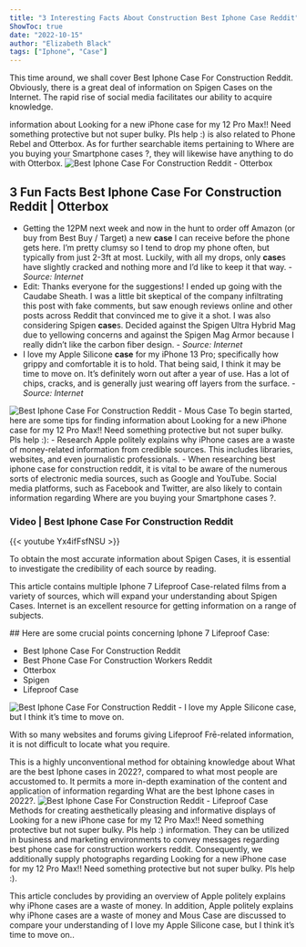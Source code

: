 ```yaml
---
title: "3 Interesting Facts About Construction Best Iphone Case Reddit"
ShowToc: true 
date: "2022-10-15"
author: "Elizabeth Black" 
tags: ["Iphone", "Case"]
---
```


	
This time around, we shall cover Best Iphone Case For Construction Reddit. Obviously, there is a great deal of information on Spigen Cases on the Internet. The rapid rise of social media facilitates our ability to acquire knowledge.

information about Looking for a new iPhone case for my 12 Pro Max!! Need something protective but not super bulky. Pls help :) is also related to Phone Rebel and Otterbox. As for further searchable items pertaining to Where are you buying your Smartphone cases ?, they will likewise have anything to do with Otterbox.
<img loading="lazy" src="https://ae01.alicdn.com/kf/HTB1XEzXewaH3KVjSZFjq6AFWpXaH/Wedding-Valentine-s-Day-DIY-Surprise-Love-Explosion-Box-Gift-Boyfriend-Propose-Props-Photo-Album-Scrapbook.jpg_640x640.jpg" onerror="this.onerror=null;this.src='https://blogger.googleusercontent.com/img/a/AVvXsEhe7F7TRXHtjiKvHb5vS7DmnxvpHiDyoYyYvm1nHB3Qp2_w3BnM6A2eq4v7FYxCC9bfZt3a9vIMtAYEKUiaDQbHMg-ViyGmRIj39MLp0bGFfgfYw1Dc9q_H-T0wiTm3l0Uq42dETrN9eC8aGJ9_IORZsxST1AcLR7np1koOfcc7tnHa4S8Mwz_xD9d0=s16000';" alt="Best Iphone Case For Construction Reddit - Otterbox" >

## 3 Fun Facts Best Iphone Case For Construction Reddit | Otterbox
-   Getting the 12PM next week and now in the hunt to order off Amazon (or buy from Best Buy / Target) a new **case** I can receive before the phone gets here. I’m pretty clumsy so I tend to drop my phone often, but typically from just 2-3ft at most. Luckily, with all my drops, only **case**s have slightly cracked and nothing more and I’d like to keep it that way. - <cite>Source: Internet</cite>
-   Edit: Thanks everyone for the suggestions! I ended up going with the Caudabe Sheath. I was a little bit skeptical of the company infiltrating this post with fake comments, but saw enough reviews online and other posts across Reddit that convinced me to give it a shot. I was also considering Spigen **case**s. Decided against the Spigen Ultra Hybrid Mag due to yellowing concerns and against the Spigen Mag Armor because I really didn’t like the carbon fiber design. - <cite>Source: Internet</cite>
-   I love my Apple Silicone **case** for my iPhone 13 Pro; specifically how grippy and comfortable it is to hold. That being said, I think it may be time to move on. It’s definitely worn out after a year of use. Has a lot of chips, cracks, and is generally just wearing off layers from the surface. - <cite>Source: Internet</cite>


<img loading="lazy" src="https://cdn.vox-cdn.com/thumbor/n1B2c4BBhzhIBJlefdUb2-ar1jo=/0x0:2040x1360/1200x800/filters:focal(868x369:1194x695)/cdn.vox-cdn.com/uploads/chorus_image/image/57868943/jbareham_171101_2099_A_0088.1512510777.jpg" onerror="this.onerror=null;this.src='https://blogger.googleusercontent.com/img/a/AVvXsEhe7F7TRXHtjiKvHb5vS7DmnxvpHiDyoYyYvm1nHB3Qp2_w3BnM6A2eq4v7FYxCC9bfZt3a9vIMtAYEKUiaDQbHMg-ViyGmRIj39MLp0bGFfgfYw1Dc9q_H-T0wiTm3l0Uq42dETrN9eC8aGJ9_IORZsxST1AcLR7np1koOfcc7tnHa4S8Mwz_xD9d0=s16000';" alt="Best Iphone Case For Construction Reddit - Mous Case" >
To begin started, here are some tips for finding information about Looking for a new iPhone case for my 12 Pro Max!! Need something protective but not super bulky. Pls help :):
- Research Apple politely explains why iPhone cases are a waste of money-related information from credible sources. This includes libraries, websites, and even journalistic professionals.
- When researching best iphone case for construction reddit, it is vital to be aware of the numerous sorts of electronic media sources, such as Google and YouTube. Social media platforms, such as Facebook and Twitter, are also likely to contain information regarding Where are you buying your Smartphone cases ?.

### Video | Best Iphone Case For Construction Reddit
{{< youtube Yx4ifFsfNSU >}} 

To obtain the most accurate information about Spigen Cases, it is essential to investigate the credibility of each source by reading.

This article contains multiple Iphone 7 Lifeproof Case-related films from a variety of sources, which will expand your understanding about Spigen Cases. Internet is an excellent resource for getting information on a range of subjects.
<script async="async" data-cfasync="false" src="//normallydemandedalter.com/fe63df3c5408708b15d8dc3d9b206b31/invoke.js"></script>
<div id="container-fe63df3c5408708b15d8dc3d9b206b31"></div>
## Here are some crucial points concerning Iphone 7 Lifeproof Case:

- Best Iphone Case For Construction Reddit
- Best Phone Case For Construction Workers Reddit
- Otterbox
- Spigen
- Lifeproof Case

 <img loading="lazy" src="http://getwallpapers.com/wallpaper/full/7/b/d/891731-wallpaper-of-study-3840x2160-for-retina.jpg" onerror="this.onerror=null;this.src='https://blogger.googleusercontent.com/img/a/AVvXsEhe7F7TRXHtjiKvHb5vS7DmnxvpHiDyoYyYvm1nHB3Qp2_w3BnM6A2eq4v7FYxCC9bfZt3a9vIMtAYEKUiaDQbHMg-ViyGmRIj39MLp0bGFfgfYw1Dc9q_H-T0wiTm3l0Uq42dETrN9eC8aGJ9_IORZsxST1AcLR7np1koOfcc7tnHa4S8Mwz_xD9d0=s16000';" alt="Best Iphone Case For Construction Reddit - I love my Apple Silicone case, but I think it’s time to move on." >

With so many websites and forums giving Lifeproof Frē-related information, it is not difficult to locate what you require.

This is a highly unconventional method for obtaining knowledge about What are the best Iphone cases in 2022?, compared to what most people are accustomed to. It permits a more in-depth examination of the content and application of information regarding What are the best Iphone cases in 2022?.
<img loading="lazy" src="https://ae01.alicdn.com/kf/HTB1N08SOFXXXXckaXXXq6xXFXXXg/220227362/HTB1N08SOFXXXXckaXXXq6xXFXXXg.jpg?width=750&height=500&size=387108&hash=388358" onerror="this.onerror=null;this.src='https://blogger.googleusercontent.com/img/a/AVvXsEhe7F7TRXHtjiKvHb5vS7DmnxvpHiDyoYyYvm1nHB3Qp2_w3BnM6A2eq4v7FYxCC9bfZt3a9vIMtAYEKUiaDQbHMg-ViyGmRIj39MLp0bGFfgfYw1Dc9q_H-T0wiTm3l0Uq42dETrN9eC8aGJ9_IORZsxST1AcLR7np1koOfcc7tnHa4S8Mwz_xD9d0=s16000';" alt="Best Iphone Case For Construction Reddit - Lifeproof Case" >
Methods for creating aesthetically pleasing and informative displays of Looking for a new iPhone case for my 12 Pro Max!! Need something protective but not super bulky. Pls help :) information. They can be utilized in business and marketing environments to convey messages regarding best phone case for construction workers reddit. Consequently, we additionally supply photographs regarding Looking for a new iPhone case for my 12 Pro Max!! Need something protective but not super bulky. Pls help :).

This article concludes by providing an overview of Apple politely explains why iPhone cases are a waste of money. In addition, Apple politely explains why iPhone cases are a waste of money and Mous Case are discussed to compare your understanding of I love my Apple Silicone case, but I think it’s time to move on..
	
	

